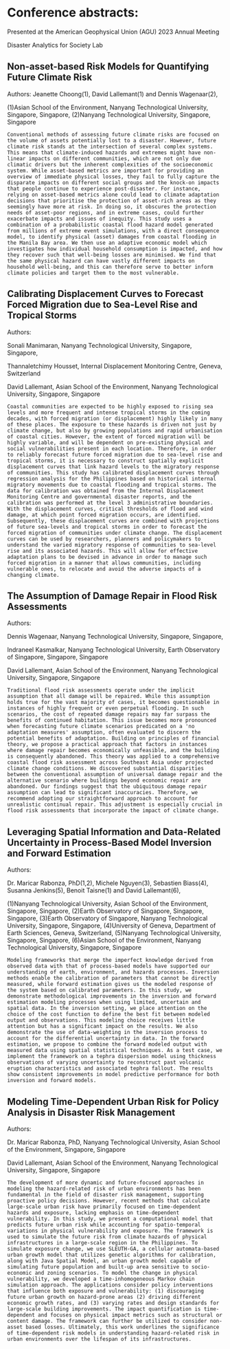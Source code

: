 # Conference abstracts:

Presented at the American Geophysical Union (AGU) 2023 Annual Meeting

Disaster Analytics for Society Lab

## Non-asset-based Risk Models for Quantifying Future Climate Risk
Authors: 
Jeanette Choong(1), David Lallemant(1) and Dennis Wagenaar(2),

(1)Asian School of the Environment, Nanyang Technological University, Singapore, Singapore, (2)Nanyang Technological University, Singapore, Singapore

`Conventional methods of assessing future climate risks are focused on the volume of assets potentially lost to a disaster. However, future climate risk stands at the intersection of several complex systems. This means that climate-induced hazards and extremes might have non-linear impacts on different communities, which are not only due climatic drivers but the inherent complexities of the socioeconomic system. While asset-based metrics are important for providing an overview of immediate physical losses, they fail to fully capture the disparate impacts on different social groups and the knock-on impacts that people continue to experience post-disaster. For instance, relying on asset-based metrics alone could lead to climate adaptation decisions that prioritise the protection of asset-rich areas as they seemingly have more at risk. In doing so, it obscures the protection needs of asset-poor regions, and in extreme cases, could further exacerbate impacts and issues of inequity. This study uses a combination of a probabilistic coastal flood hazard model generated from millions of extreme event simulations, with a direct consequence model, to identify physical (asset) damages from coastal flooding in the Manila Bay area. We then use an adaptive economic model which investigates how individual household consumption is impacted, and how they recover such that well-being losses are minimised. We find that the same physical hazard can have vastly different impacts on household well-being, and this can therefore serve to better inform climate policies and target them to the most vulnerable.
`
## Calibrating Displacement Curves to Forecast Forced Migration due to Sea-Level Rise and Tropical Storms
Authors: 

Sonali Manimaran, Nanyang Technological University, Singapore, Singapore, 

Thannaletchimy Housset, Internal Displacement Monitoring Centre, Geneva, Switzerland

David Lallemant, Asian School of the Environment, Nanyang Technological University, Singapore, Singapore

`Coastal communities are expected to be highly exposed to rising sea levels and more frequent and intense tropical storms in the coming decades, with forced migration (or displacement) highly likely in many of these places. The exposure to these hazards is driven not just by climate change, but also by growing populations and rapid urbanisation of coastal cities. However, the extent of forced migration will be highly variable, and will be dependent on pre-existing physical and social vulnerabilities present in each location. Therefore, in order to reliably forecast future forced migration due to sea-level rise and tropical storms, it is necessary to construct spatially explicit displacement curves that link hazard levels to the migratory response of communities. This study has calibrated displacement curves through regression analysis for the Philippines based on historical internal migratory movements due to coastal flooding and tropical storms. The data for calibration was obtained from the Internal Displacement Monitoring Centre and governmental disaster reports, and the calibration was performed at the level 3 administrative boundaries. With the displacement curves, critical thresholds of flood and wind damage, at which point forced migration occurs, are identified. Subsequently, these displacement curves are combined with projections of future sea-levels and tropical storms in order to forecast the forced migration of communities under climate change. The displacement curves can be used by researchers, planners and policymakers to understand the varied migratory response of communities to sea-level rise and its associated hazards. This will allow for effective adaptation plans to be devised in advance in order to manage such forced migration in a manner that allows communities, including vulnerable ones, to relocate and avoid the adverse impacts of a changing climate.
`
## The Assumption of Damage Repair in Flood Risk Assessments
Authors: 

Dennis Wagenaar, Nanyang Technological University, Singapore, Singapore,

Indraneel Kasmalkar, Nanyang Technological University, Earth Observatory of Singapore, Singapore, Singapore

David Lallemant, Asian School of the Environment, Nanyang Technological University, Singapore, Singapore

`Traditional flood risk assessments operate under the implicit assumption that all damage will be repaired. While this assumption holds true for the vast majority of cases, it becomes questionable in instances of highly frequent or even perpetual flooding. In such scenarios, the cost of repeated damage repairs may far surpass the benefits of continued habitation. This issue becomes more pronounced when forecasting future climate scenarios predicated on a 'no adaptation measures' assumption, often evaluated to discern the potential benefits of adaptation. Building on principles of financial theory, we propose a practical approach that factors in instances where damage repair becomes economically unfeasible, and the building is consequently abandoned. This theory was applied to a comprehensive coastal flood risk assessment across Southeast Asia under projected climate change conditions. We discovered substantial disparities between the conventional assumption of universal damage repair and the alternative scenario where buildings beyond economic repair are abandoned. Our findings suggest that the ubiquitous damage repair assumption can lead to significant inaccuracies. Therefore, we recommend adopting our straightforward approach to account for unrealistic continual repair. This adjustment is especially crucial in flood risk assessments that incorporate the impact of climate change.
`
## Leveraging Spatial Information and Data-Related Uncertainty in Process-Based Model Inversion and Forward Estimation

Authors: 

Dr. Maricar Rabonza, PhD(1,2), Michele Nguyen(3), Sebastien Biass(4), Susanna Jenkins(5), Benoit Taisne(1) and David Lallemant(6),

(1)Nanyang Technological University, Asian School of the Environment, Singapore, Singapore, (2)Earth Observatory of Singapore, Singapore, Singapore, (3)Earth Observatory of Singapore, Nanyang Technological University, Singapore, Singapore, (4)University of Geneva, Department of Earth Sciences, Geneva, Switzerland, (5)Nanyang Technological University, Singapore, Singapore, (6)Asian School of the Environment, Nanyang Technological University, Singapore, Singapore

`Modeling frameworks that merge the imperfect knowledge derived from observed data with that of process-based models have supported our understanding of earth, environment, and hazards processes. Inversion methods enable the calibration of parameters that cannot be directly measured, while forward estimation gives us the modeled response of the system based on calibrated parameters. In this study, we demonstrate methodological improvements in the inversion and forward estimation modeling processes when using limited, uncertain and spatial data. In the inversion setting, we place attention on the choice of the cost function to define the best fit between modeled output and observations. This modeling choice receives little attention but has a significant impact on the results. We also demonstrate the use of data-weighting in the inversion process to account for the differential uncertainty in data. In the forward estimation, we propose to combine the forward modeled output with measured data using spatial statistical techniques. As a test case, we implement the framework on a tephra dispersion model using thickness observations of varying uncertainty to reconstruct past volcanic eruption characteristics and associated tephra fallout. The results show consistent improvements in model predictive performance for both inversion and forward models.
`
## Modeling Time-Dependent Urban Risk for Policy Analysis in Disaster Risk Management
Authors: 

Dr. Maricar Rabonza, PhD, Nanyang Technological University, Asian School of the Environment, Singapore, Singapore

David Lallemant, Asian School of the Environment, Nanyang Technological University, Singapore, Singapore

`The development of more dynamic and future-focused approaches in modeling the hazard-related risk of urban environments has been fundamental in the field of disaster risk management, supporting proactive policy decisions. However, recent methods that calculate large-scale urban risk have primarily focused on time-dependent hazards and exposure, lacking emphasis on time-dependent vulnerability. In this study, we present a computational model that predicts future urban risk while accounting for spatio-temporal variations in physical vulnerability and exposure. The framework is used to simulate the future risk from climate hazards of physical infrastructures in a large-scale region in the Philippines. To simulate exposure change, we use SLEUTH-GA, a cellular automata-based urban growth model that utilizes genetic algorithms for calibration, along with Java Spatial Model, an urban growth model capable of simulating future population and built-up area sensitive to socio-economic and zoning scenarios. To model the change in physical vulnerability, we developed a time-inhomogeneous Markov chain simulation approach. The applications consider policy interventions that influence both exposure and vulnerability: (1) discouraging future urban growth on hazard-prone areas (2) driving different economic growth rates, and (3) varying rates and design standards for large-scale building improvements. The impact quantification is time-dependent and focuses on physical impact metrics such as structural or content damage. The framework can further be utilized to consider non-asset based losses. Ultimately, this work underlines the significance of time-dependent risk models in understanding hazard-related risk in urban environments over the lifespan of its infrastructures.
`
